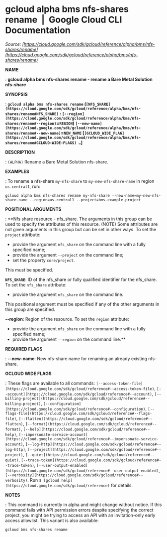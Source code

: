 # gcloud alpha bms nfs-shares rename  |  Google Cloud CLI Documentation

*Source: [https://cloud.google.com/sdk/gcloud/reference/alpha/bms/nfs-shares/rename](https://cloud.google.com/sdk/gcloud/reference/alpha/bms/nfs-shares/rename)*

**NAME**

: **gcloud alpha bms nfs-shares rename - rename a Bare Metal Solution nfs-share**

**SYNOPSIS**

: **`gcloud alpha bms nfs-shares rename` (`[NFS_SHARE](https://cloud.google.com/sdk/gcloud/reference/alpha/bms/nfs-shares/rename#NFS_SHARE)` : `[--region](https://cloud.google.com/sdk/gcloud/reference/alpha/bms/nfs-shares/rename#--region)`=`REGION`) `[--new-name](https://cloud.google.com/sdk/gcloud/reference/alpha/bms/nfs-shares/rename#--new-name)`=`NEW_NAME` [`[GCLOUD_WIDE_FLAG](https://cloud.google.com/sdk/gcloud/reference/alpha/bms/nfs-shares/rename#GCLOUD-WIDE-FLAGS) …`]**

**DESCRIPTION**

: `(ALPHA)` Rename a Bare Metal Solution nfs-share.

**EXAMPLES**

: To rename a nfs-share ``my-nfs-share`` to
``my-new-nfs-share-name`` in region
``us-central1``, run:

```
gcloud alpha bms nfs-shares rename my-nfs-share --new-name=my-new-nfs-share-name --region=us-central1 --project=bms-example-project
```

**POSITIONAL ARGUMENTS**

: **Nfs share resource - nfs_share. The arguments in this group can be used to
specify the attributes of this resource. (NOTE) Some attributes are not given
arguments in this group but can be set in other ways.
To set the `project` attribute:

- provide the argument `nfs_share` on the command line with a fully
specified name;
- provide the argument `--project` on the command line;
- set the property `core/project`.

This must be specified.

**`NFS_SHARE`**:
ID of the nfs_share or fully qualified identifier for the nfs_share.
To set the `nfs_share` attribute:

- provide the argument `nfs_share` on the command line.

This positional argument must be specified if any of the other arguments in this
group are specified.

**--region**:
Region of the resource.
To set the `region` attribute:

- provide the argument `nfs_share` on the command line with a fully
specified name;
- provide the argument `--region` on the command line.**

**REQUIRED FLAGS**

: **--new-name**:
New nfs-share name for renaming an already existing nfs-share.

**GCLOUD WIDE FLAGS**

: These flags are available to all commands: `[--access-token-file](https://cloud.google.com/sdk/gcloud/reference#--access-token-file)`,
`[--account](https://cloud.google.com/sdk/gcloud/reference#--account)`, `[--billing-project](https://cloud.google.com/sdk/gcloud/reference#--billing-project)`,
`[--configuration](https://cloud.google.com/sdk/gcloud/reference#--configuration)`,
`[--flags-file](https://cloud.google.com/sdk/gcloud/reference#--flags-file)`,
`[--flatten](https://cloud.google.com/sdk/gcloud/reference#--flatten)`, `[--format](https://cloud.google.com/sdk/gcloud/reference#--format)`, `[--help](https://cloud.google.com/sdk/gcloud/reference#--help)`, `[--impersonate-service-account](https://cloud.google.com/sdk/gcloud/reference#--impersonate-service-account)`,
`[--log-http](https://cloud.google.com/sdk/gcloud/reference#--log-http)`,
`[--project](https://cloud.google.com/sdk/gcloud/reference#--project)`, `[--quiet](https://cloud.google.com/sdk/gcloud/reference#--quiet)`, `[--trace-token](https://cloud.google.com/sdk/gcloud/reference#--trace-token)`, `[--user-output-enabled](https://cloud.google.com/sdk/gcloud/reference#--user-output-enabled)`,
`[--verbosity](https://cloud.google.com/sdk/gcloud/reference#--verbosity)`.
Run `$ [gcloud help](https://cloud.google.com/sdk/gcloud/reference)` for details.

**NOTES**

: This command is currently in alpha and might change without notice. If this
command fails with API permission errors despite specifying the correct project,
you might be trying to access an API with an invitation-only early access
allowlist. This variant is also available:

```
gcloud bms nfs-shares rename
```